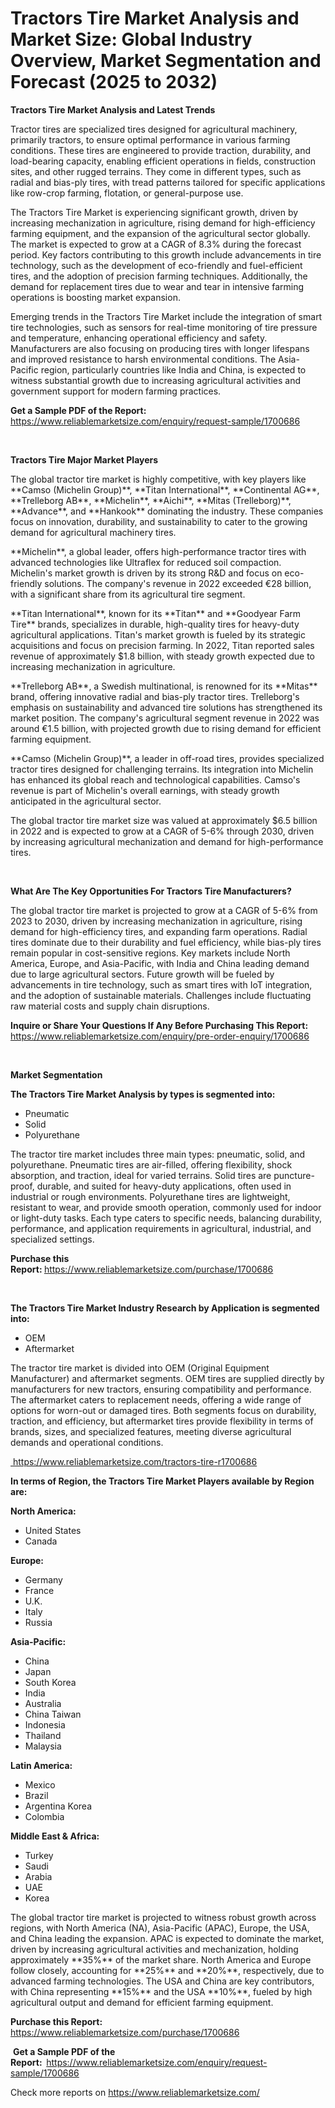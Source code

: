 <p><h1>Tractors Tire Market Analysis and Market Size: Global Industry Overview, Market Segmentation and Forecast (2025 to 2032)</h1></p><p><strong>Tractors Tire Market Analysis and Latest Trends</strong></p>
<p><p>Tractor tires are specialized tires designed for agricultural machinery, primarily tractors, to ensure optimal performance in various farming conditions. These tires are engineered to provide traction, durability, and load-bearing capacity, enabling efficient operations in fields, construction sites, and other rugged terrains. They come in different types, such as radial and bias-ply tires, with tread patterns tailored for specific applications like row-crop farming, flotation, or general-purpose use.</p><p>The Tractors Tire Market is experiencing significant growth, driven by increasing mechanization in agriculture, rising demand for high-efficiency farming equipment, and the expansion of the agricultural sector globally. The market is expected to grow at a CAGR of 8.3% during the forecast period. Key factors contributing to this growth include advancements in tire technology, such as the development of eco-friendly and fuel-efficient tires, and the adoption of precision farming techniques. Additionally, the demand for replacement tires due to wear and tear in intensive farming operations is boosting market expansion.</p><p>Emerging trends in the Tractors Tire Market include the integration of smart tire technologies, such as sensors for real-time monitoring of tire pressure and temperature, enhancing operational efficiency and safety. Manufacturers are also focusing on producing tires with longer lifespans and improved resistance to harsh environmental conditions. The Asia-Pacific region, particularly countries like India and China, is expected to witness substantial growth due to increasing agricultural activities and government support for modern farming practices.</p></p>
<p><strong>Get a Sample PDF of the Report:&nbsp;</strong> <a href="https://www.reliablemarketsize.com/enquiry/request-sample/1700686?utm_campaign=1872&utm_medium=2&utm_source=Github&utm_content=ia&utm_term=21012025&utm_id=tractors-tire">https://www.reliablemarketsize.com/enquiry/request-sample/1700686</a></p>
<p>&nbsp;</p>
<p><strong>Tractors Tire Major Market Players</strong></p>
<p><p>The global tractor tire market is highly competitive, with key players like **Camso (Michelin Group)**, **Titan International**, **Continental AG**, **Trelleborg AB**, **Michelin**, **Aichi**, **Mitas (Trelleborg)**, **Advance**, and **Hankook** dominating the industry. These companies focus on innovation, durability, and sustainability to cater to the growing demand for agricultural machinery tires.</p><p>**Michelin**, a global leader, offers high-performance tractor tires with advanced technologies like Ultraflex for reduced soil compaction. Michelin's market growth is driven by its strong R&D and focus on eco-friendly solutions. The company's revenue in 2022 exceeded €28 billion, with a significant share from its agricultural tire segment.</p><p>**Titan International**, known for its **Titan** and **Goodyear Farm Tire** brands, specializes in durable, high-quality tires for heavy-duty agricultural applications. Titan's market growth is fueled by its strategic acquisitions and focus on precision farming. In 2022, Titan reported sales revenue of approximately $1.8 billion, with steady growth expected due to increasing mechanization in agriculture.</p><p>**Trelleborg AB**, a Swedish multinational, is renowned for its **Mitas** brand, offering innovative radial and bias-ply tractor tires. Trelleborg's emphasis on sustainability and advanced tire solutions has strengthened its market position. The company's agricultural segment revenue in 2022 was around €1.5 billion, with projected growth due to rising demand for efficient farming equipment.</p><p>**Camso (Michelin Group)**, a leader in off-road tires, provides specialized tractor tires designed for challenging terrains. Its integration into Michelin has enhanced its global reach and technological capabilities. Camso's revenue is part of Michelin's overall earnings, with steady growth anticipated in the agricultural sector.</p><p>The global tractor tire market size was valued at approximately $6.5 billion in 2022 and is expected to grow at a CAGR of 5-6% through 2030, driven by increasing agricultural mechanization and demand for high-performance tires.</p></p>
<p>&nbsp;</p>
<p><strong>What Are The Key Opportunities For Tractors Tire Manufacturers?</strong></p>
<p><p>The global tractor tire market is projected to grow at a CAGR of 5-6% from 2023 to 2030, driven by increasing mechanization in agriculture, rising demand for high-efficiency tires, and expanding farm operations. Radial tires dominate due to their durability and fuel efficiency, while bias-ply tires remain popular in cost-sensitive regions. Key markets include North America, Europe, and Asia-Pacific, with India and China leading demand due to large agricultural sectors. Future growth will be fueled by advancements in tire technology, such as smart tires with IoT integration, and the adoption of sustainable materials. Challenges include fluctuating raw material costs and supply chain disruptions.</p></p>
<p><strong>Inquire or Share Your Questions If Any Before Purchasing This Report:</strong> <a href="https://www.reliablemarketsize.com/enquiry/pre-order-enquiry/1700686?utm_campaign=1872&utm_medium=2&utm_source=Github&utm_content=ia&utm_term=21012025&utm_id=tractors-tire">https://www.reliablemarketsize.com/enquiry/pre-order-enquiry/1700686</a></p>
<p>&nbsp;</p>
<p><strong>Market Segmentation</strong></p>
<p><strong>The Tractors Tire Market Analysis by types is segmented into:</strong></p>
<p><ul><li>Pneumatic</li><li>Solid</li><li>Polyurethane</li></ul></p>
<p><p>The tractor tire market includes three main types: pneumatic, solid, and polyurethane. Pneumatic tires are air-filled, offering flexibility, shock absorption, and traction, ideal for varied terrains. Solid tires are puncture-proof, durable, and suited for heavy-duty applications, often used in industrial or rough environments. Polyurethane tires are lightweight, resistant to wear, and provide smooth operation, commonly used for indoor or light-duty tasks. Each type caters to specific needs, balancing durability, performance, and application requirements in agricultural, industrial, and specialized settings.</p></p>
<p><strong>Purchase this Report:&nbsp;</strong><a href="https://www.reliablemarketsize.com/purchase/1700686?utm_campaign=1872&utm_medium=2&utm_source=Github&utm_content=ia&utm_term=21012025&utm_id=tractors-tire">https://www.reliablemarketsize.com/purchase/1700686</a></p>
<p>&nbsp;</p>
<p><strong>The Tractors Tire Market Industry Research by Application is segmented into:</strong></p>
<p><ul><li>OEM</li><li>Aftermarket</li></ul></p>
<p><p>The tractor tire market is divided into OEM (Original Equipment Manufacturer) and aftermarket segments. OEM tires are supplied directly by manufacturers for new tractors, ensuring compatibility and performance. The aftermarket caters to replacement needs, offering a wide range of options for worn-out or damaged tires. Both segments focus on durability, traction, and efficiency, but aftermarket tires provide flexibility in terms of brands, sizes, and specialized features, meeting diverse agricultural demands and operational conditions.</p></p>
<p><a href="https://www.reliablemarketsize.com/tractors-tire-r1700686?utm_campaign=1872&utm_medium=2&utm_source=Github&utm_content=ia&utm_term=21012025&utm_id=tractors-tire">&nbsp;https://www.reliablemarketsize.com/tractors-tire-r1700686</a></p>
<p><strong>In terms of Region, the Tractors Tire Market Players available by Region are:</strong></p>
<p>
    <p> <strong> North America: </strong>
        <ul>
            <li>United States</li>
            <li>Canada</li>
        </ul>
        </p> 
    <p> <strong> Europe: </strong>
        <ul>
            <li>Germany</li>
            <li>France</li>
            <li>U.K.</li>
            <li>Italy</li>
            <li>Russia</li>
        </ul>
        </p> 
    <p> <strong> Asia-Pacific: </strong>
        <ul>
            <li>China</li>
            <li>Japan</li>
            <li>South Korea</li>
            <li>India</li>
            <li>Australia</li>
            <li>China Taiwan</li>
            <li>Indonesia</li>
            <li>Thailand</li>
            <li>Malaysia</li>
        </ul>
        </p> 
    <p> <strong> Latin America: </strong>
        <ul>
            <li>Mexico</li>
            <li>Brazil</li>
            <li>Argentina Korea</li>
            <li>Colombia</li>
        </ul>
        </p> 
    <p> <strong> Middle East & Africa: </strong>
        <ul>
            <li>Turkey</li>
            <li>Saudi</li>
            <li>Arabia</li>
            <li>UAE</li>
            <li>Korea</li>
        </ul>
    </p>
    </p>
<p><p>The global tractor tire market is projected to witness robust growth across regions, with North America (NA), Asia-Pacific (APAC), Europe, the USA, and China leading the expansion. APAC is expected to dominate the market, driven by increasing agricultural activities and mechanization, holding approximately **35%** of the market share. North America and Europe follow closely, accounting for **25%** and **20%**, respectively, due to advanced farming technologies. The USA and China are key contributors, with China representing **15%** and the USA **10%**, fueled by high agricultural output and demand for efficient farming equipment.</p></p>
<p><strong>Purchase this Report: </strong><a href="https://www.reliablemarketsize.com/purchase/1700686?utm_campaign=1872&utm_medium=2&utm_source=Github&utm_content=ia&utm_term=21012025&utm_id=tractors-tire">https://www.reliablemarketsize.com/purchase/1700686</a></p>
<p>&nbsp;<strong>Get a Sample PDF of the Report:&nbsp;&nbsp;</strong><a href="https://www.reliablemarketsize.com/enquiry/request-sample/1700686?utm_campaign=1872&utm_medium=2&utm_source=Github&utm_content=ia&utm_term=21012025&utm_id=tractors-tire">https://www.reliablemarketsize.com/enquiry/request-sample/1700686</a></p>
<p><strong></strong></p>
<p>Check more reports on <a href="https://www.reliablemarketsize.com/?utm_campaign=1872&utm_medium=2&utm_source=Github&utm_content=ia&utm_term=21012025&utm_id=tractors-tire">https://www.reliablemarketsize.com/</a></p>